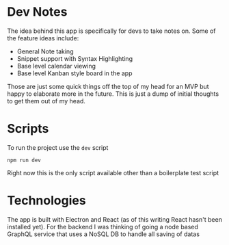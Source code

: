 # Dev Notes

The idea behind this app is specifically for devs to take notes on. Some of the
feature ideas include:

- General Note taking
- Snippet support with Syntax Highlighting
- Base level calendar viewing
- Base level Kanban style board in the app

Those are just some quick things off the top of my head for an MVP but happy to
elaborate more in the future. This is just a dump of initial thoughts to get
them out of my head.

# Scripts

To run the project use the `dev` script

```
npm run dev
```

Right now this is the only script available other than a boilerplate test script

# Technologies

The app is built with Electron and React (as of this writing React hasn't been
installed yet). For the backend I was thinking of going a node based GraphQL
service that uses a NoSQL DB to handle all saving of datas
